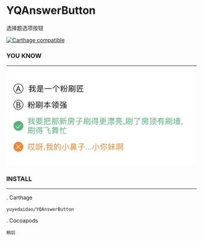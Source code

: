 # YQAnswerButton

选择题选项按钮

[![Carthage compatible](https://img.shields.io/badge/Carthage-compatible-4BC51D.svg?style=flat)](https://github.com/Carthage/Carthage)



### YOU KNOW
----
![image](https://github.com/yuyedaidao/YQAnswerButton/blob/master/IMG_2587.jpg)

### INSTALL
----
. Carthage
  ```
  yuyedaidao/YQAnswerButton
  ```
. Cocoapods

  ```
  稍后
  ```
 
